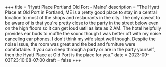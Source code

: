 +++
title = 'Hyatt Place Portland Old Port - Maine'
description = "The Hyatt Place at Old Port in Portland, ME is a pretty good place to stay in a central location to most of the shops and restaurants in the city. The only caveat to be aware of is that you're pretty close to the party in the street below even on the high floors so it can get loud until as late as 2 AM. The hotel helpfully provides ear buds to muffle the sound though I was better off with my noise canceling ear phones. I don't think my wife slept well though. Despite the noise issue, the room was great and the bed and furniture were comfortable. If you can sleep through a party or are in the party yourself, then the Hyatt Place at Old Port is the place for you."
date = 2023-09-03T23:10:08-07:00
draft = false
+++
